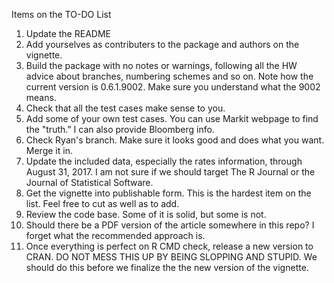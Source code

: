 Items on the TO-DO List

1. Update the README
2. Add yourselves as contributers to the package and authors on the vignette.
3. Build the package with no notes or warnings, following all the HW advice about branches, numbering schemes and so on. Note how the current version is 0.6.1.9002. Make sure you understand what the 9002 means.
4. Check that all the test cases make sense to you.
5. Add some of your own test cases. You can use Markit webpage to find the "truth." I can also provide Bloomberg info.
6. Check Ryan's branch. Make sure it looks good and does what you want. Merge it in.
7. Update the included data, especially the rates information, through August 31, 2017. I am not sure if we should target The R       Journal or the Journal of Statistical Software.
8. Get the vignette into publishable form. This is the hardest item on the list. Feel free to cut as well as to add.
9. Review the code base. Some of it is solid, but some is not.
10. Should there be a PDF version of the article somewhere in this repo? I forget what the recommended approach is.
11. Once everything is perfect on R CMD check, release a new version to CRAN. DO NOT MESS THIS UP BY BEING SLOPPING AND STUPID. We should do this before we finalize the the new version of the vignette.
